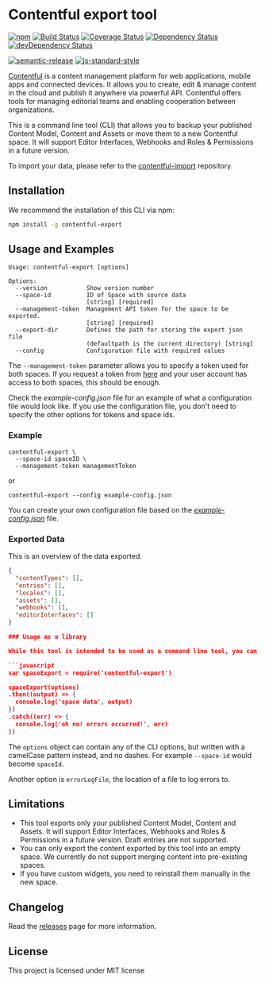 # Contentful export tool

[![npm](https://img.shields.io/npm/v/contentful-export.svg)](https://www.npmjs.com/package/contentful-export) [![Build Status](https://travis-ci.org/contentful/contentful-export.svg?branch=master)](https://travis-ci.org/contentful/contentful-export) [![Coverage Status](https://coveralls.io/repos/github/contentful/contentful-export/badge.svg?branch=master)](https://coveralls.io/github/contentful/contentful-export?branch=master) [![Dependency Status](https://david-dm.org/contentful/contentful-export.svg)](https://david-dm.org/contentful/contentful-export) [![devDependency Status](https://david-dm.org/contentful/contentful-export/dev-status.svg)](https://david-dm.org/contentful/contentful-export#info=devDependencies)

[![semantic-release](https://img.shields.io/badge/%20%20%F0%9F%93%A6%F0%9F%9A%80-semantic--release-e10079.svg)](https://github.com/semantic-release/semantic-release) [![js-standard-style](https://img.shields.io/badge/code%20style-standard-brightgreen.svg)](http://standardjs.com/)

[Contentful][1] is a content management platform for web applications, mobile apps and connected devices. It allows you to create, edit & manage content in the cloud and publish it anywhere via powerful API. Contentful offers tools for managing editorial teams and enabling cooperation between organizations.

This is a command line tool (CLI) that allows you to backup your published Content Model, Content and Assets or move them to a new Contentful space. It will support Editor Interfaces, Webhooks and Roles & Permissions in a future version.

To import your data, please refer to the [contentful-import](https://github.com/contentful/contentful-import) repository.

## Installation

We recommend the installation of this CLI via npm:

```bash
npm install -g contentful-export
```

## Usage and Examples

```shell
Usage: contentful-export [options]

Options:
  --version           Show version number                              
  --space-id          ID of Space with source data           
                      [string] [required]
  --management-token  Management API token for the space to be exported.
                      [string] [required]
  --export-dir        Defines the path for storing the export json file
                      (defaultpath is the current directory) [string]
  --config            Configuration file with required values
```

The `--management-token` parameter allows you to specify a token used for both spaces. If you request a token from [here](https://www.contentful.com/developers/docs/references/authentication/) and your user account has access to both spaces, this should be enough.

Check the _example-config.json_ file for an example of what a configuration file would look like. If you use the configuration file, you don't need to specify the other options for tokens and space ids.

### Example

```shell
contentful-export \
  --space-id spaceID \
  --management-token managementToken
```

or

```shell
contentful-export --config example-config.json
```

You can create your own configuration file based on the [_example-config.json_](example-config.json) file.

### Exported Data

This is an overview of the data exported.

```json
{
  "contentTypes": [],
  "entries": [],
  "locales": [],
  "assets": [],
  "webhooks": [],
  "editorInterfaces": []
}

### Usage as a library

While this tool is intended to be used as a command line tool, you can also use it as a Node library:

```javascript
var spaceExport = require('contentful-export')

spaceExport(options)
.then((output) => {
  console.log('space data', output)
})
.catch((err) => {
  console.log('oh no! errors occurred!', err)
})
```

The `options` object can contain any of the CLI options, but written with a camelCase pattern instead, and no dashes. For example `--space-id` would become `spaceId`.

Another option is `errorLogFile`, the location of a file to log errors to.

## Limitations

- This tool exports only your published Content Model, Content and Assets. It will support Editor Interfaces, Webhooks and Roles & Permissions in a future version. Draft entries are not supported.
- You can only export the content exported by this tool into an empty space. We currently do not support merging content into pre-existing spaces.
- If you have custom widgets, you need to reinstall them manually in the new space.

## Changelog

Read the [releases](https://github.com/contentful/contentful-export/releases) page for more information.

## License

This project is licensed under MIT license

[1]: https://www.contentful.com
